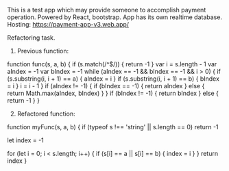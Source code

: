 This is a test app which may provide someone to accomplish payment operation. Powered by React, bootstrap. App has its own realtime database. Hosting: https://payment-app-v3.web.app/

Refactoring task.

1. Previous function:

function func(s, a, b) {
  if (s.match(/^$/)) {
    return -1
  }
  var i = s.length - 1
  var aIndex = -1
  var bIndex = -1
  while (aIndex == -1 && bIndex == -1 && i > 0) {
    if (s.substring(i, i + 1) == a) {
      aIndex = i
    }
    if (s.substring(i, i + 1) == b) {
      bIndex = i
    }
    i = i - 1
  }
  if (aIndex != -1) {
    if (bIndex == -1) {
      return aIndex
    } else {
      return Math.max(aIndex, bIndex)
    }
  }
  if (bIndex != -1) {
    return bIndex
  } else {
    return -1
  }
}

2. Refactored function:
  
  function myFunc(s, a, b) {
  if (typeof s !== 'string' || s.length == 0) return -1

  let index = -1

  for (let i = 0; i < s.length; i++) {
    if (s[i] == a || s[i] == b) {
      index = i
    }
  }
  return index
}
